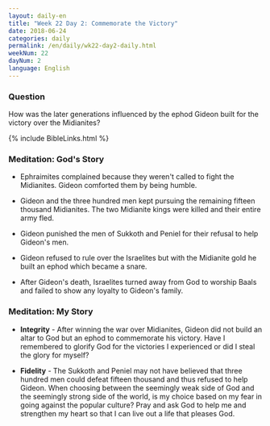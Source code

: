 ```yaml
---
layout: daily-en
title: "Week 22 Day 2: Commemorate the Victory"
date: 2018-06-24
categories: daily
permalink: /en/daily/wk22-day2-daily.html
weekNum: 22
dayNum: 2
language: English
---
```


### Question     
How was the later generations influenced by the ephod Gideon built for the victory over the Midianites?

{% include BibleLinks.html %} 

### Meditation: God's Story   
+ Ephraimites complained because they weren't called to fight the Midianites. Gideon comforted them by being humble. 

+ Gideon and the three hundred men kept pursuing the remaining fifteen thousand Midianites. The two Midianite kings were killed and their entire army fled. 

+ Gideon punished the men of Sukkoth and Peniel for their refusal to help Gideon's men. 

+ Gideon refused to rule over the Israelites but with the Midianite gold he built an ephod which became a snare. 

+ After Gideon's death, Israelites turned away from God to worship Baals and failed to show any loyalty to Gideon's family. 

### Meditation: My Story   
+ **Integrity** - After winning the war over Midianites, Gideon did not build an altar to God but an ephod to commemorate his victory. Have I remembered to glorify God for the victories I experienced or did I steal the glory for myself? 

+ **Fidelity** - The Sukkoth and Peniel may not have believed that three hundred men could defeat fifteen thousand and thus refused to help Gideon. When choosing between the seemingly weak side of God and the seemingly strong side of the world, is my choice based on my fear in going against the popular culture? Pray and ask God to help me and strengthen my heart so that I can live out a life that pleases God.  
